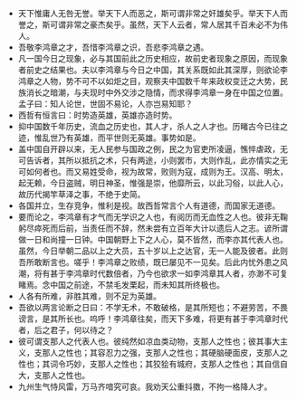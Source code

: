 - 天下惟庸人无咎无誉。举天下人而恶之，斯可谓非常之奸雄矣乎。举天下人而誉之，斯可谓非常之豪杰矣乎。虽然，天下人云者，常人居其千百未必不为伟人。 
- 吾敬李鸿章之才，吾惜李鸿章之识，吾悲李鸿章之遇。 
- 凡一国今日之现象，必与其国前此之历史相应，故前史者现象之原因，而现象者前史之结果也。夫以李鸿章与今日之中国，其关系既如此其深厚，则欲论李鸿章之人物，势不可不以如炬之目，观察夫中国数千年来政权变迁之大势，民族消长之暗潮，与夫现时中外交涉之隐情，而求得李鸿章一身在中国之位置。孟子曰：知人论世，世固不易论，人亦岂易知耶？ 
- 西哲有恒言曰：时势造英雄，英雄亦造时势。 
- 抑中国数千年历史，流血之历史也，其人才，杀人之人才也。历睹古今已往之迹，惟乱世乃有英雄，而平世则无英雄。事势如是。 
- 盖中国自开辟以来，无人民参与国政之例，民之为官吏所凌逼，憔悴虐政，无可告诉者，其所以抵抗之术，只有两途，小则罢市，大则作乱，此亦情实之无可如何者也。而又易姓受命，视为故常，败则为寇，成则为王。汉高、明太，起无赖，今日盗贼，明日神圣，惟强是崇，他靡所云，以此习俗，以此人心，故历代揭竿草泽之事，不绝于史简。 
- 各国并立，生存竞争，惟利是视。故西哲常言个人有道德，而国家无道德。 
- 要而论之，李鸿章有才气而无学识之人也，有阅历而无血性之人也。彼非无鞠躬尽瘁死而后前，当责任而不辞，然未尝有立百年大计以遗后人之志。谚所谓做一日和尚撞一日钟。中国朝野上下之人心，莫不皆然，而李亦其代表人也。虽然，今日举朝二品以上之大员，五十岁以上之达官，无一人能及彼者。此则吾所敢断言也。嗟乎！李鸿章之败绩，既已屡见不一见矣。后此内忧外患之风潮，将有甚于李鸿章时代数倍者，乃今也欲求一如李鸿章其人者，亦渺不可复睹焉。念中国之前途，不禁毛发栗起，而未知其所终极也。 
- 人各有所难，非胜其难，则不足为英雄。 
- 吾欲以两言论断之日曰：不学无术，不敢破格，是其所短也；不避劳苦，不畏谤言，是其所长也。呜呼！李鸿章往矣，而天下多难，将更有甚于李鸿章时代者，后之君子，何以待之？ 
- 彼可谓支那人之代表人也。彼纯然如凉血类动物，支那人之性也；彼其事大主义，支那人之性也；其容忍力之强，支那人之性也；其硬脑硬面皮，支那人之性也；其词令巧妙，支那人之性也；其狡狯有城府，支那人之性也；其自信自大，支那人之性也。 
- 九州生气恃风雷，万马齐喑究可哀。我劝天公重抖擞，不拘一格降人才。
